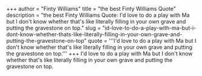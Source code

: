 +++
author = "Finty Williams"
title = "the best Finty Williams Quote"
description = "the best Finty Williams Quote: I'd love to do a play with Ma but I don't know whether that's like literally filling in your own grave and putting the gravestone on top."
slug = "id-love-to-do-a-play-with-ma-but-i-dont-know-whether-thats-like-literally-filling-in-your-own-grave-and-putting-the-gravestone-on-top"
quote = '''I'd love to do a play with Ma but I don't know whether that's like literally filling in your own grave and putting the gravestone on top.'''
+++
I'd love to do a play with Ma but I don't know whether that's like literally filling in your own grave and putting the gravestone on top.
